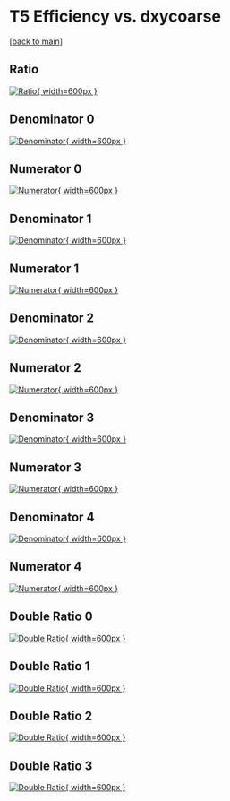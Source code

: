 # T5 Efficiency vs. dxycoarse

[[back to main](./)]



## Ratio

[![Ratio](../mtv/var/T5_xtr_11_-1_eff_dxycoarse.png){ width=600px }](../mtv/var/T5_xtr_11_-1_eff_dxycoarse.pdf)

## Denominator 0

[![Denominator](../mtv/den/T5_xtr_11_-1_eff_dxycoarse_den0.png){ width=600px }](../mtv/den/T5_xtr_11_-1_eff_dxycoarse_den0.pdf)

## Numerator 0

[![Numerator](../mtv/num/T5_xtr_11_-1_eff_dxycoarse_num0.png){ width=600px }](../mtv/num/T5_xtr_11_-1_eff_dxycoarse_num0.pdf)

## Denominator 1

[![Denominator](../mtv/den/T5_xtr_11_-1_eff_dxycoarse_den1.png){ width=600px }](../mtv/den/T5_xtr_11_-1_eff_dxycoarse_den1.pdf)

## Numerator 1

[![Numerator](../mtv/num/T5_xtr_11_-1_eff_dxycoarse_num1.png){ width=600px }](../mtv/num/T5_xtr_11_-1_eff_dxycoarse_num1.pdf)

## Denominator 2

[![Denominator](../mtv/den/T5_xtr_11_-1_eff_dxycoarse_den2.png){ width=600px }](../mtv/den/T5_xtr_11_-1_eff_dxycoarse_den2.pdf)

## Numerator 2

[![Numerator](../mtv/num/T5_xtr_11_-1_eff_dxycoarse_num2.png){ width=600px }](../mtv/num/T5_xtr_11_-1_eff_dxycoarse_num2.pdf)

## Denominator 3

[![Denominator](../mtv/den/T5_xtr_11_-1_eff_dxycoarse_den3.png){ width=600px }](../mtv/den/T5_xtr_11_-1_eff_dxycoarse_den3.pdf)

## Numerator 3

[![Numerator](../mtv/num/T5_xtr_11_-1_eff_dxycoarse_num3.png){ width=600px }](../mtv/num/T5_xtr_11_-1_eff_dxycoarse_num3.pdf)

## Denominator 4

[![Denominator](../mtv/den/T5_xtr_11_-1_eff_dxycoarse_den4.png){ width=600px }](../mtv/den/T5_xtr_11_-1_eff_dxycoarse_den4.pdf)

## Numerator 4

[![Numerator](../mtv/num/T5_xtr_11_-1_eff_dxycoarse_num4.png){ width=600px }](../mtv/num/T5_xtr_11_-1_eff_dxycoarse_num4.pdf)

## Double Ratio 0

[![Double Ratio](../mtv/ratio/T5_xtr_11_-1_eff_dxycoarse_ratio0.png){ width=600px }](../mtv/ratio/T5_xtr_11_-1_eff_dxycoarse_ratio0.pdf)

## Double Ratio 1

[![Double Ratio](../mtv/ratio/T5_xtr_11_-1_eff_dxycoarse_ratio1.png){ width=600px }](../mtv/ratio/T5_xtr_11_-1_eff_dxycoarse_ratio1.pdf)

## Double Ratio 2

[![Double Ratio](../mtv/ratio/T5_xtr_11_-1_eff_dxycoarse_ratio2.png){ width=600px }](../mtv/ratio/T5_xtr_11_-1_eff_dxycoarse_ratio2.pdf)

## Double Ratio 3

[![Double Ratio](../mtv/ratio/T5_xtr_11_-1_eff_dxycoarse_ratio3.png){ width=600px }](../mtv/ratio/T5_xtr_11_-1_eff_dxycoarse_ratio3.pdf)

